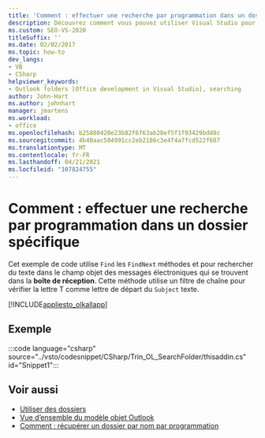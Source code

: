```yaml
---
title: 'Comment : effectuer une recherche par programmation dans un dossier spécifique'
description: Découvrez comment vous pouvez utiliser Visual Studio pour effectuer une recherche par programmation dans un dossier Microsoft Outlook spécifique.
ms.custom: SEO-VS-2020
titleSuffix: ''
ms.date: 02/02/2017
ms.topic: how-to
dev_langs:
- VB
- CSharp
helpviewer_keywords:
- Outlook folders [Office development in Visual Studio], searching
author: John-Hart
ms.author: johnhart
manager: jmartens
ms.workload:
- office
ms.openlocfilehash: b25880420e23b82f6f63ab28ef5f1f93429bdd8c
ms.sourcegitcommit: 4b40aac584991cc2eb2186c3e4f4a7fcd522f607
ms.translationtype: MT
ms.contentlocale: fr-FR
ms.lasthandoff: 04/21/2021
ms.locfileid: "107824755"
---
```

# <a name="how-to-programmatically-search-within-a-specific-folder"></a>Comment : effectuer une recherche par programmation dans un dossier spécifique
  Cet exemple de code utilise `Find` les `FindNext` méthodes et pour rechercher du texte dans le champ objet des messages électroniques qui se trouvent dans la **boîte de réception**. Cette méthode utilise un filtre de chaîne pour vérifier la lettre T comme lettre de départ du `Subject` texte.

 [!INCLUDE[appliesto_olkallapp](../vsto/includes/appliesto-olkallapp-md.md)]

## <a name="example"></a>Exemple
 :::code language="csharp" source="../vsto/codesnippet/CSharp/Trin_OL_SearchFolder/thisaddin.cs" id="Snippet1":::

## <a name="see-also"></a>Voir aussi
- [Utiliser des dossiers](../vsto/working-with-folders.md)
- [Vue d’ensemble du modèle objet Outlook](../vsto/outlook-object-model-overview.md)
- [Comment : récupérer un dossier par nom par programmation](../vsto/how-to-programmatically-retrieve-a-folder-by-name.md)
